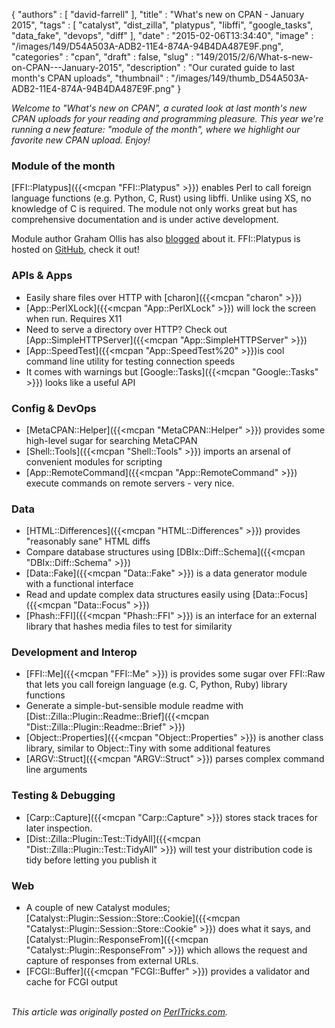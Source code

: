{
   "authors" : [
      "david-farrell"
   ],
   "title" : "What's new on CPAN - January 2015",
   "tags" : [
      "catalyst",
      "dist_zilla",
      "platypus",
      "libffi",
      "google_tasks",
      "data_fake",
      "devops",
      "diff"
   ],
   "date" : "2015-02-06T13:34:40",
   "image" : "/images/149/D54A503A-ADB2-11E4-874A-94B4DA487E9F.png",
   "categories" : "cpan",
   "draft" : false,
   "slug" : "149/2015/2/6/What-s-new-on-CPAN---January-2015",
   "description" : "Our curated guide to last month's CPAN uploads",
   "thumbnail" : "/images/149/thumb_D54A503A-ADB2-11E4-874A-94B4DA487E9F.png"
}


*Welcome to "What's new on CPAN", a curated look at last month's new CPAN uploads for your reading and programming pleasure. This year we're running a new feature: "module of the month", where we highlight our favorite new CPAN upload. Enjoy!*

### Module of the month

[FFI::Platypus]({{<mcpan "FFI::Platypus" >}}) enables Perl to call foreign language functions (e.g. Python, C, Rust) using libffi. Unlike using XS, no knowledge of C is required. The module not only works great but has comprehensive documentation and is under active development.

Module author Graham Ollis has also [blogged](http://blogs.perl.org/users/graham_ollis/2015/01/practical-ffi-with-platypus.html) about it. FFI::Platypus is hosted on [GitHub](https://github.com/plicease/FFI-Platypus), check it out!

### APIs & Apps

-   Easily share files over HTTP with [charon]({{<mcpan "charon" >}})
-   [App::PerlXLock]({{<mcpan "App::PerlXLock" >}}) will lock the screen when run. Requires X11
-   Need to serve a directory over HTTP? Check out [App::SimpleHTTPServer]({{<mcpan "App::SimpleHTTPServer" >}})
-   [App::SpeedTest]({{<mcpan "App::SpeedTest%20" >}})is cool command line utility for testing connection speeds
-   It comes with warnings but [Google::Tasks]({{<mcpan "Google::Tasks" >}}) looks like a useful API

### Config & DevOps

-   [MetaCPAN::Helper]({{<mcpan "MetaCPAN::Helper" >}}) provides some high-level sugar for searching MetaCPAN
-   [Shell::Tools]({{<mcpan "Shell::Tools" >}}) imports an arsenal of convenient modules for scripting
-   [App::RemoteCommand]({{<mcpan "App::RemoteCommand" >}}) execute commands on remote servers - very nice.

### Data

-   [HTML::Differences]({{<mcpan "HTML::Differences" >}}) provides "reasonably sane" HTML diffs
-   Compare database structures using [DBIx::Diff::Schema]({{<mcpan "DBIx::Diff::Schema" >}})
-   [Data::Fake]({{<mcpan "Data::Fake" >}}) is a data generator module with a functional interface
-   Read and update complex data structures easily using [Data::Focus]({{<mcpan "Data::Focus" >}})
-   [Phash::FFI]({{<mcpan "Phash::FFI" >}}) is an interface for an external library that hashes media files to test for similarity

### Development and Interop

-   [FFI::Me]({{<mcpan "FFI::Me" >}}) is provides some sugar over FFI::Raw that lets you call foreign language (e.g. C, Python, Ruby) library functions
-   Generate a simple-but-sensible module readme with [Dist::Zilla::Plugin::Readme::Brief]({{<mcpan "Dist::Zilla::Plugin::Readme::Brief" >}})
-   [Object::Properties]({{<mcpan "Object::Properties" >}}) is another class library, similar to Object::Tiny with some additional features
-   [ARGV::Struct]({{<mcpan "ARGV::Struct" >}}) parses complex command line arguments

### Testing & Debugging

-   [Carp::Capture]({{<mcpan "Carp::Capture" >}}) stores stack traces for later inspection.
-   [Dist::Zilla::Plugin::Test::TidyAll]({{<mcpan "Dist::Zilla::Plugin::Test::TidyAll" >}}) will test your distribution code is tidy before letting you publish it

### Web

-   A couple of new Catalyst modules; [Catalyst::Plugin::Session::Store::Cookie]({{<mcpan "Catalyst::Plugin::Session::Store::Cookie" >}}) does what it says, and [Catalyst::Plugin::ResponseFrom]({{<mcpan "Catalyst::Plugin::ResponseFrom" >}}) which allows the request and capture of responses from external URLs.
-   [FCGI::Buffer]({{<mcpan "FCGI::Buffer" >}}) provides a validator and cache for FCGI output


\
*This article was originally posted on [PerlTricks.com](http://perltricks.com).*
